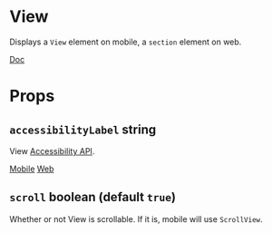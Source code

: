 View
===

Displays a `View` element on mobile, a `section` element on web.

[Doc](https://facebook.github.io/react-native/docs/view.html)

# Props

## **`accessibilityLabel`** string

View [Accessibility API](../API/Accessibility.md).

[Mobile](https://facebook.github.io/react-native/docs/view.html#accessibilitylabel)
[Web](https://developer.mozilla.org/en-US/docs/Web/Accessibility/ARIA/ARIA_Techniques/Using_the_aria-labelledby_attribute)

## **`scroll`** boolean (default `true`)

Whether or not View is scrollable. If it is, mobile will use `ScrollView`.
